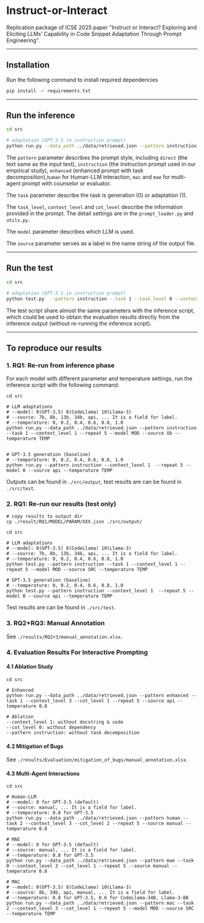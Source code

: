 # Instruct-or-Interact
Replication package of ICSE 2025 paper "Instruct or Interact? Exploring and Eliciting LLMs’ Capability in Code Snippet Adaptation Through Prompt Engineering".

---

## Installation

Run the following command to install required dependencies

```bash
pip install -r requirements.txt
```

---

## Run the inference

```bash
cd src

# adaptation (GPT-3.5 in instruction prompt)
python run.py --data_path ../data/retrieved.json --pattern instruction --task 1 --task_level 0 --context_level 1 --cot_level 0 --repeat 5 --model 0 --source api --temperature 0.8
```

The `pattern` parameter describes the prompt style, including `direct` (the text same as the input text), `instruction` (the instruction prompt used in our empirical study), `enhanced` (enhanced prompt with task decomposition),`human` for Human-LLM interaction, `mac` and `mae` for multi-agent prompt with counselor or evaluator.

The `task` parameter describe the task is generation (0) or adaptation (1).

The `task_level`, `context_level` and `cot_level` describe the information provided in the prompt. The detail settings are in the `prompt_loader.py` and `utils.py`.

The `model` parameter describes which LLM is used.

The `source` parameter serves as a label in the name string of the output file.

---

## Run the test

```bash
cd src

# adaptation (GPT-3.5 in instruction prompt)
python test.py  --pattern instruction --task 1 --task_level 0 --context_level 1 --cot_level 0 --repeat 5 --model 0 --source api --temperature 0.8
```

The test script share almost the same parameters with the inference script, which could be used to obtain the evaluation results directly from the inference output (without re-running the inference script).

---

## To reproduce our results

### 1. RQ1: Re-run from inference phase

For each model with different parameter and temperature settings, run the inference script  with the following command:

```shell
cd src

# LLM adaptations
# --model: 0(GPT-3.5) 8(CodeLlama) 10(Llama-3)
# --source: 7b, 8b, 13b, 34b, api, ... It is a field for label.
# --temperature: 0, 0.2, 0.4, 0.6, 0.8, 1.0
python run.py --data_path ../data/retrieved.json --pattern instruction --task 1 --context_level 1 --repeat 5 --model MOD --source Xb --temperature TEMP


# GPT-3.5 generation (baseline)
# --temperature: 0, 0.2, 0.4, 0.6, 0.8, 1.0
python run.py --pattern instruction --context_level 1  --repeat 5 --model 0 --source api --temperature TEMP
```

Outputs can be found in `./src/output`, test results are can be found in `./src/test`.

### 2. RQ1: Re-run our results (test only)

```shell
# copy results to output dir
cp ./result/RQ1/MODEL/PARAM/XXX.json ./src/output/

cd src

# LLM adaptations
# --model: 0(GPT-3.5) 8(CodeLlama) 10(Llama-3)
# --source: 7b, 8b, 13b, 34b, api, ... It is a field for label.
# --temperature: 0, 0.2, 0.4, 0.6, 0.8, 1.0
python test.py --pattern instruction --task 1 --context_level 1 --repeat 5 --model MOD --source SRC --temperature TEMP

# GPT-3.5 generation (baseline)
# --temperature: 0, 0.2, 0.4, 0.6, 0.8, 1.0
python test.py --pattern instruction --context_level 1  --repeat 5 --model 0 --source api --temperature TEMP
```

Test results are can be found in `./src/test`.

### 3. RQ2+RQ3: Manual Annotation

See `./results/RQ2+3/manual_annotation.xlsx`.

### 4. Evaluation Results For Interactive Prompting

#### 4.1 Ablation Study

```shell
cd src

# Enhanced
python run.py --data_path ../data/retrieved.json --pattern enhanced --task 1 --context_level 3 --cot_level 1 --repeat 5 --source api --temperature 0.8

# Ablation
--context_level 1: without docstring & code
--cot_level 0: without dependency
--pattern instruction: without task decomposition
```

#### 4.2 Mitigation of Bugs

See `./results/Evaluation/mitigation_of_bugs/manual_annotation.xlsx`.

#### 4.3 Multi-Agent Interactions

```shell
cd src

# Human-LLM
# --model: 0 for GPT-3.5 (default)
# --source: manual, ... It is a field for label.
# --temperature: 0.8 for GPT-3.5
python run.py --data_path ../data/retrieved.json --pattern human --task 2 --context_level 3 --cot_level 2 --repeat 5 --source manual --temperature 0.8

# MAE
# --model: 0 for GPT-3.5 (default)
# --source: manual, ... It is a field for label.
# --temperature: 0.8 for GPT-3.5
python run.py --data_path ../data/retrieved.json --pattern mae --task 0 --context_level 3 --cot_level 1 --repeat 5 --source manual --temperature 0.8

# MAC
# --model: 0(GPT-3.5) 8(CodeLlama) 10(Llama-3)
# --source: 8b, 34b, api, manual, ... It is a field for label.
# --temperature: 0.8 for GPT-3.5, 0.6 for CodeLlama-34B, Llama-3-8B
python run.py --data_path ../data/retrieved.json --pattern mac --task 2 --context_level 3 --cot_level 1 --repeat 5 --model MOD --source SRC --temperature TEMP
```

